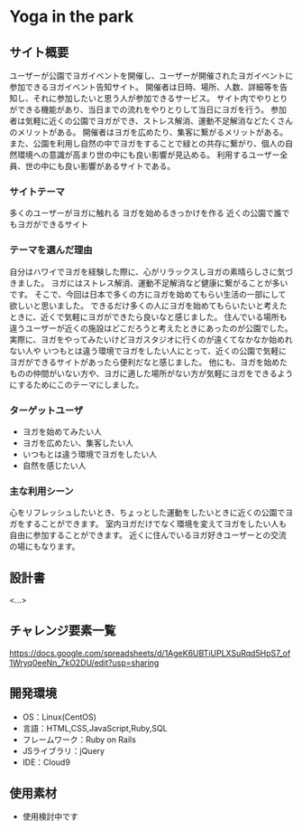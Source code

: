 # Yoga in the park

## サイト概要
ユーザーが公園でヨガイベントを開催し、ユーザーが開催されたヨガイベントに参加できるヨガイベント告知サイト。
開催者は日時、場所、人数、詳細等を告知し、それに参加したいと思う人が参加できるサービス。
サイト内でやりとりができる機能があり、当日までの流れをやりとりして当日にヨガを行う。
参加者は気軽に近くの公園でヨガができ、ストレス解消、運動不足解消などたくさんのメリットがある。
開催者はヨガを広めたり、集客に繋がるメリットがある。
また、公園を利用し自然の中でヨガをすることで緑との共存に繋がり、個人の自然環境への意識が高まり世の中にも良い影響が見込める。
利用するユーザー全員、世の中にも良い影響があるサイトである。


### サイトテーマ
多くのユーザーがヨガに触れる
ヨガを始めるきっかけを作る
近くの公園で誰でもヨガができるサイト


### テーマを選んだ理由
自分はハワイでヨガを経験した際に、心がリラックスしヨガの素晴らしさに気づきました。
ヨガにはストレス解消、運動不足解消など健康に繋がることが多いです。
そこで、今回は日本で多くの方にヨガを始めてもらい生活の一部にして欲しいと思いました。
できるだけ多くの人にヨガを始めてもらいたいと考えたときに、近くで気軽にヨガができたら良いなと感じました。
住んでいる場所も違うユーザーが近くの施設はどこだろうと考えたときにあったのが公園でした。
実際に、ヨガをやってみたいけどヨガスタジオに行くのが遠くてなかなか始めれない人や
いつもとは違う環境でヨガをしたい人にとって、近くの公園で気軽にヨガができるサイトがあったら便利だなと感じました。
他にも、ヨガを始めたものの仲間がいない方や、ヨガに適した場所がない方が気軽にヨガをできるようにするためにこのテーマにしました。




### ターゲットユーザ
- ヨガを始めてみたい人
- ヨガを広めたい、集客したい人
- いつもとは違う環境でヨガをしたい人
- 自然を感じたい人


### 主な利用シーン
心をリフレッシュしたいとき、ちょっとした運動をしたいときに近くの公園でヨガをすることができます。
室内ヨガだけでなく環境を変えてヨガをしたい人も自由に参加することができます。
近くに住んでいるヨガ好きユーザーとの交流の場にもなります。

## 設計書
<...>

## チャレンジ要素一覧
https://docs.google.com/spreadsheets/d/1AgeK6UBTiUPLXSuRqd5HpS7_of1Wryq0eeNn_7kO2DU/edit?usp=sharing

## 開発環境
- OS：Linux(CentOS)
- 言語：HTML,CSS,JavaScript,Ruby,SQL
- フレームワーク：Ruby on Rails
- JSライブラリ：jQuery
- IDE：Cloud9

## 使用素材
- 使用検討中です